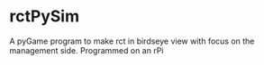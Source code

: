 # rctPySim
A pyGame program to make rct in birdseye view with focus on the management side. Programmed on an rPi
